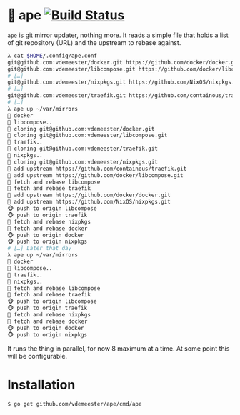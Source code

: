 # 🐒 ape [![Build Status](https://travis-ci.org/vdemeester/ape.svg?branch=master)](https://travis-ci.org/vdemeester/ape)

`ape` is git mirror updater, nothing more. It reads a simple file that holds
a list of git repository (URL) and the upstream to rebase against.

```bash
λ cat $HOME/.config/ape.conf
git@github.com:vdemeester/docker.git https://github.com/docker/docker.git
git@github.com:vdemeester/libcompose.git https://github.com/docker/libcompose.git
# […]
git@github.com:vdemeester/nixpkgs.git https://github.com/NixOS/nixpkgs.git
# […]
git@github.com:vdemeester/traefik.git https://github.com/containous/traefik.git
# […]
λ ape up ~/var/mirrors
🐒 docker
🐒 libcompose..
🙈 cloning git@github.com:vdemeester/docker.git
🙈 cloning git@github.com:vdemeester/libcompose.git
🐒 traefik..
🙈 cloning git@github.com:vdemeester/traefik.git
🐒 nixpkgs..
🙈 cloning git@github.com:vdemeester/nixpkgs.git
🙉 add upstream https://github.com/containous/traefik.git
🙉 add upstream https://github.com/docker/libcompose.git
🙊 fetch and rebase libcompose
🙊 fetch and rebase traefik
🙉 add upstream https://github.com/docker/docker.git
🙉 add upstream https://github.com/NixOS/nixpkgs.git
🐵 push to origin libcompose
🐵 push to origin traefik
🙊 fetch and rebase nixpkgs
🙊 fetch and rebase docker
🐵 push to origin docker
🐵 push to origin nixpkgs
# […] Later that day
λ ape up ~/var/mirrors
🐒 docker
🐒 libcompose..
🐒 traefik..
🐒 nixpkgs..
🙊 fetch and rebase libcompose
🙊 fetch and rebase traefik
🐵 push to origin libcompose
🐵 push to origin traefik
🙊 fetch and rebase nixpkgs
🙊 fetch and rebase docker
🐵 push to origin docker
🐵 push to origin nixpkgs
```

It runs the thing in parallel, for now 8 maximum at a time. At some
point this will be configurable.

# Installation

```bash
$ go get github.com/vdemeester/ape/cmd/ape
```